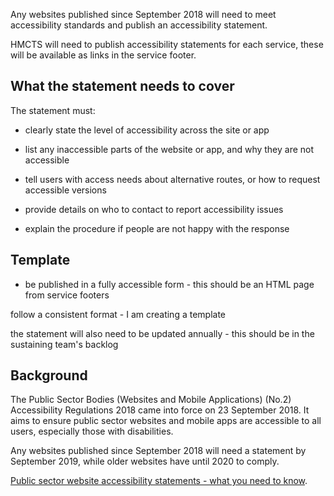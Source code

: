 
Any websites published since September 2018 will need to meet accessibility standards and publish an accessibility statement.

HMCTS will need to publish accessibility statements for each service, these will be available as links in the service footer.

## What the statement needs to cover

The statement must: 

 - clearly state the level of accessibility across the site or app

 - list any inaccessible parts of the website or app, and why they are not accessible

 - tell users with access needs about alternative routes, or how to request accessible versions

 - provide details on who to contact to report accessibility issues

 - explain the procedure if people are not happy with the response 


## Template


 - be published in a fully accessible form - this should be an HTML page from service footers


follow a consistent format - I am creating a template


the statement will also need to be updated annually - this should be in the sustaining team's backlog



## Background

The Public Sector Bodies (Websites and Mobile Applications) (No.2) Accessibility Regulations 2018 came into force on 23 September 2018. It aims to ensure public sector websites and mobile apps are accessible to all users, especially those with disabilities.

Any websites published since September 2018 will need a statement by September 2019, while older websites have until 2020 to comply.

[Public sector website accessibility statements - what you need to know](https://gds.blog.gov.uk/2018/11/21/public-sector-website-accessibility-statements-what-you-need-to-know/).


<!-- ## When to use this component

## When not to use this component

## How it works

## Research on this component -->

